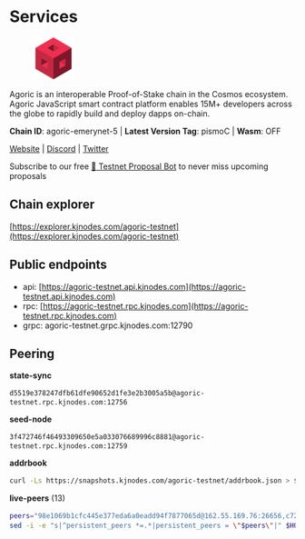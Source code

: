 # Services

<figure><img src="https://raw.githubusercontent.com/kj89/cosmos-images/main/logos/agoric.png" alt=""><figcaption></figcaption></figure>

Agoric is an interoperable Proof-of-Stake chain in the Cosmos ecosystem.  Agoric JavaScript smart contract platform enables 15M+ developers across the  globe to rapidly build and deploy dapps on-chain.

**Chain ID**: agoric-emerynet-5 | **Latest Version Tag**: pismoC | **Wasm**: OFF

[Website](https://agoric.com) | [Discord](https://discord.com/invite/qDW8DRes4s) | [Twitter](https://twitter.com/agoric)



Subscribe to our free [🤖 Testnet Proposal Bot](https://t.me/kjnodes_testnet_proposal_bot) to never miss upcoming proposals


## Chain explorer
[https://explorer.kjnodes.com/agoric-testnet](https://explorer.kjnodes.com/agoric-testnet)

## Public endpoints

* api: [https://agoric-testnet.api.kjnodes.com](https://agoric-testnet.api.kjnodes.com)
* rpc: [https://agoric-testnet.rpc.kjnodes.com](https://agoric-testnet.rpc.kjnodes.com)
* grpc: agoric-testnet.grpc.kjnodes.com:12790

## Peering

**state-sync**

```text
d5519e378247dfb61dfe90652d1fe3e2b3005a5b@agoric-testnet.rpc.kjnodes.com:12756
```

**seed-node**

```text
3f472746f46493309650e5a033076689996c8881@agoric-testnet.rpc.kjnodes.com:12759
```

**addrbook**
```bash
curl -Ls https://snapshots.kjnodes.com/agoric-testnet/addrbook.json > $HOME/.agoric/config/addrbook.json
```

**live-peers** (13)
```bash
peers="98e1069b1cfc445e377eda6a0eadd94f7877065d@162.55.169.76:26656,c72d05f83b53dc7f6c55d7d3e67c304716d27d80@116.202.227.117:27656,33b1734490b9fbbb18aef821d9e023efe99366bc@84.85.89.213:26656,b74a421ccb5b9928a6a1a158c26189f18319c344@65.108.226.183:14456,d5519e378247dfb61dfe90652d1fe3e2b3005a5b@65.109.68.190:12756,029b9018489d618e4368e9af34599e07a9fc07c9@34.67.193.183:26656,793955daf95ad29f003cc4ec7e6c60c00677b2f7@5.9.81.187:30656,b7a728cbf102ff45dca7d9dc5b433408e240649f@65.109.23.114:14456,10a8ca83f9bf26d4d86a849b1576a5ea2d50dc76@57.128.86.7:26656,8dfb920cdc2eba42b688f44fdd26e12dabfbb6a9@95.217.130.111:27656,9853ad6e5a8db4bf4201d90f5f4d049baf32833e@54.209.171.126:26656,fb86a0993c694c981a28fa1ebd1fd692f345348b@35.238.67.135:26656,6f9e22eba0130f1a29c25e28beeae69b2621a403@35.226.248.0:26656"
sed -i -e "s|^persistent_peers *=.*|persistent_peers = \"$peers\"|" $HOME/.agoric/config/config.toml
```
